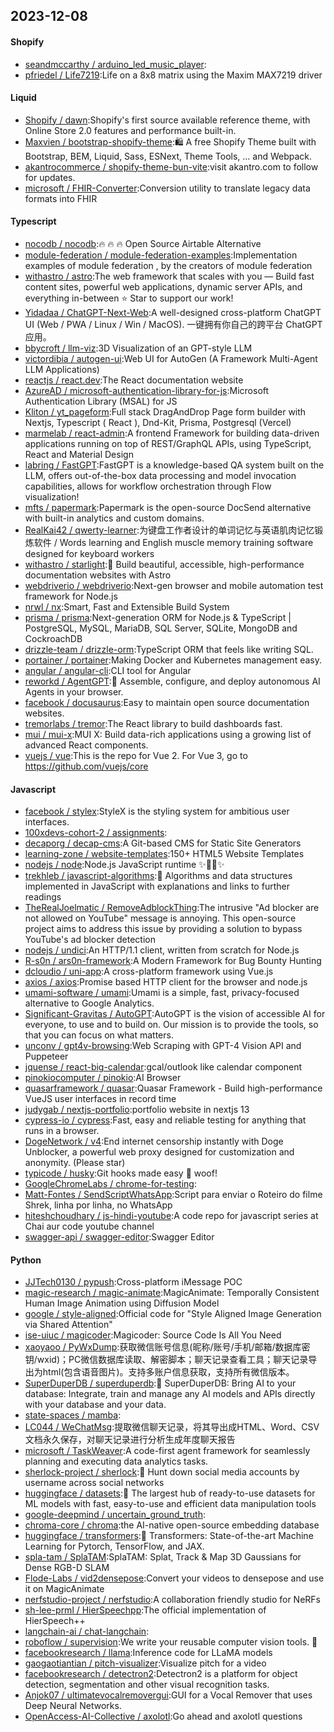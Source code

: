 ## 2023-12-08

#### Shopify
* [seandmccarthy / arduino_led_music_player](https://github.com/seandmccarthy/arduino_led_music_player):
* [pfriedel / Life7219](https://github.com/pfriedel/Life7219):Life on a 8x8 matrix using the Maxim MAX7219 driver

#### Liquid
* [Shopify / dawn](https://github.com/Shopify/dawn):Shopify's first source available reference theme, with Online Store 2.0 features and performance built-in.
* [Maxvien / bootstrap-shopify-theme](https://github.com/Maxvien/bootstrap-shopify-theme):🛍 A free Shopify Theme built with Bootstrap, BEM, Liquid, Sass, ESNext, Theme Tools, ... and Webpack.
* [akantrocommerce / shopify-theme-bun-vite](https://github.com/akantrocommerce/shopify-theme-bun-vite):visit akantro.com to follow for updates.
* [microsoft / FHIR-Converter](https://github.com/microsoft/FHIR-Converter):Conversion utility to translate legacy data formats into FHIR

#### Typescript
* [nocodb / nocodb](https://github.com/nocodb/nocodb):🔥 🔥 🔥 Open Source Airtable Alternative
* [module-federation / module-federation-examples](https://github.com/module-federation/module-federation-examples):Implementation examples of module federation , by the creators of module federation
* [withastro / astro](https://github.com/withastro/astro):The web framework that scales with you — Build fast content sites, powerful web applications, dynamic server APIs, and everything in-between ⭐️ Star to support our work!
* [Yidadaa / ChatGPT-Next-Web](https://github.com/Yidadaa/ChatGPT-Next-Web):A well-designed cross-platform ChatGPT UI (Web / PWA / Linux / Win / MacOS). 一键拥有你自己的跨平台 ChatGPT 应用。
* [bbycroft / llm-viz](https://github.com/bbycroft/llm-viz):3D Visualization of an GPT-style LLM
* [victordibia / autogen-ui](https://github.com/victordibia/autogen-ui):Web UI for AutoGen (A Framework Multi-Agent LLM Applications)
* [reactjs / react.dev](https://github.com/reactjs/react.dev):The React documentation website
* [AzureAD / microsoft-authentication-library-for-js](https://github.com/AzureAD/microsoft-authentication-library-for-js):Microsoft Authentication Library (MSAL) for JS
* [Kliton / yt_pageform](https://github.com/Kliton/yt_pageform):Full stack DragAndDrop Page form builder with Nextjs, Typescript ( React ), Dnd-Kit, Prisma, Postgresql (Vercel)
* [marmelab / react-admin](https://github.com/marmelab/react-admin):A frontend Framework for building data-driven applications running on top of REST/GraphQL APIs, using TypeScript, React and Material Design
* [labring / FastGPT](https://github.com/labring/FastGPT):FastGPT is a knowledge-based QA system built on the LLM, offers out-of-the-box data processing and model invocation capabilities, allows for workflow orchestration through Flow visualization!
* [mfts / papermark](https://github.com/mfts/papermark):Papermark is the open-source DocSend alternative with built-in analytics and custom domains.
* [RealKai42 / qwerty-learner](https://github.com/RealKai42/qwerty-learner):为键盘工作者设计的单词记忆与英语肌肉记忆锻炼软件 / Words learning and English muscle memory training software designed for keyboard workers
* [withastro / starlight](https://github.com/withastro/starlight):🌟 Build beautiful, accessible, high-performance documentation websites with Astro
* [webdriverio / webdriverio](https://github.com/webdriverio/webdriverio):Next-gen browser and mobile automation test framework for Node.js
* [nrwl / nx](https://github.com/nrwl/nx):Smart, Fast and Extensible Build System
* [prisma / prisma](https://github.com/prisma/prisma):Next-generation ORM for Node.js & TypeScript | PostgreSQL, MySQL, MariaDB, SQL Server, SQLite, MongoDB and CockroachDB
* [drizzle-team / drizzle-orm](https://github.com/drizzle-team/drizzle-orm):TypeScript ORM that feels like writing SQL.
* [portainer / portainer](https://github.com/portainer/portainer):Making Docker and Kubernetes management easy.
* [angular / angular-cli](https://github.com/angular/angular-cli):CLI tool for Angular
* [reworkd / AgentGPT](https://github.com/reworkd/AgentGPT):🤖 Assemble, configure, and deploy autonomous AI Agents in your browser.
* [facebook / docusaurus](https://github.com/facebook/docusaurus):Easy to maintain open source documentation websites.
* [tremorlabs / tremor](https://github.com/tremorlabs/tremor):The React library to build dashboards fast.
* [mui / mui-x](https://github.com/mui/mui-x):MUI X: Build data-rich applications using a growing list of advanced React components.
* [vuejs / vue](https://github.com/vuejs/vue):This is the repo for Vue 2. For Vue 3, go to https://github.com/vuejs/core

#### Javascript
* [facebook / stylex](https://github.com/facebook/stylex):StyleX is the styling system for ambitious user interfaces.
* [100xdevs-cohort-2 / assignments](https://github.com/100xdevs-cohort-2/assignments):
* [decaporg / decap-cms](https://github.com/decaporg/decap-cms):A Git-based CMS for Static Site Generators
* [learning-zone / website-templates](https://github.com/learning-zone/website-templates):150+ HTML5 Website Templates
* [nodejs / node](https://github.com/nodejs/node):Node.js JavaScript runtime ✨🐢🚀✨
* [trekhleb / javascript-algorithms](https://github.com/trekhleb/javascript-algorithms):📝 Algorithms and data structures implemented in JavaScript with explanations and links to further readings
* [TheRealJoelmatic / RemoveAdblockThing](https://github.com/TheRealJoelmatic/RemoveAdblockThing):The intrusive "Ad blocker are not allowed on YouTube" message is annoying. This open-source project aims to address this issue by providing a solution to bypass YouTube's ad blocker detection
* [nodejs / undici](https://github.com/nodejs/undici):An HTTP/1.1 client, written from scratch for Node.js
* [R-s0n / ars0n-framework](https://github.com/R-s0n/ars0n-framework):A Modern Framework for Bug Bounty Hunting
* [dcloudio / uni-app](https://github.com/dcloudio/uni-app):A cross-platform framework using Vue.js
* [axios / axios](https://github.com/axios/axios):Promise based HTTP client for the browser and node.js
* [umami-software / umami](https://github.com/umami-software/umami):Umami is a simple, fast, privacy-focused alternative to Google Analytics.
* [Significant-Gravitas / AutoGPT](https://github.com/Significant-Gravitas/AutoGPT):AutoGPT is the vision of accessible AI for everyone, to use and to build on. Our mission is to provide the tools, so that you can focus on what matters.
* [unconv / gpt4v-browsing](https://github.com/unconv/gpt4v-browsing):Web Scraping with GPT-4 Vision API and Puppeteer
* [jquense / react-big-calendar](https://github.com/jquense/react-big-calendar):gcal/outlook like calendar component
* [pinokiocomputer / pinokio](https://github.com/pinokiocomputer/pinokio):AI Browser
* [quasarframework / quasar](https://github.com/quasarframework/quasar):Quasar Framework - Build high-performance VueJS user interfaces in record time
* [judygab / nextjs-portfolio](https://github.com/judygab/nextjs-portfolio):portfolio website in nextjs 13
* [cypress-io / cypress](https://github.com/cypress-io/cypress):Fast, easy and reliable testing for anything that runs in a browser.
* [DogeNetwork / v4](https://github.com/DogeNetwork/v4):End internet censorship instantly with Doge Unblocker, a powerful web proxy designed for customization and anonymity. (Please star)
* [typicode / husky](https://github.com/typicode/husky):Git hooks made easy 🐶 woof!
* [GoogleChromeLabs / chrome-for-testing](https://github.com/GoogleChromeLabs/chrome-for-testing):
* [Matt-Fontes / SendScriptWhatsApp](https://github.com/Matt-Fontes/SendScriptWhatsApp):Script para enviar o Roteiro do filme Shrek, linha por linha, no WhatsApp
* [hiteshchoudhary / js-hindi-youtube](https://github.com/hiteshchoudhary/js-hindi-youtube):A code repo for javascript series at Chai aur code youtube channel
* [swagger-api / swagger-editor](https://github.com/swagger-api/swagger-editor):Swagger Editor

#### Python
* [JJTech0130 / pypush](https://github.com/JJTech0130/pypush):Cross-platform iMessage POC
* [magic-research / magic-animate](https://github.com/magic-research/magic-animate):MagicAnimate: Temporally Consistent Human Image Animation using Diffusion Model
* [google / style-aligned](https://github.com/google/style-aligned):Official code for "Style Aligned Image Generation via Shared Attention"
* [ise-uiuc / magicoder](https://github.com/ise-uiuc/magicoder):Magicoder: Source Code Is All You Need
* [xaoyaoo / PyWxDump](https://github.com/xaoyaoo/PyWxDump):获取微信账号信息(昵称/账号/手机/邮箱/数据库密钥/wxid)；PC微信数据库读取、解密脚本；聊天记录查看工具；聊天记录导出为html(包含语音图片)。支持多账户信息获取，支持所有微信版本。
* [SuperDuperDB / superduperdb](https://github.com/SuperDuperDB/superduperdb):🔮 SuperDuperDB: Bring AI to your database: Integrate, train and manage any AI models and APIs directly with your database and your data.
* [state-spaces / mamba](https://github.com/state-spaces/mamba):
* [LC044 / WeChatMsg](https://github.com/LC044/WeChatMsg):提取微信聊天记录，将其导出成HTML、Word、CSV文档永久保存，对聊天记录进行分析生成年度聊天报告
* [microsoft / TaskWeaver](https://github.com/microsoft/TaskWeaver):A code-first agent framework for seamlessly planning and executing data analytics tasks.
* [sherlock-project / sherlock](https://github.com/sherlock-project/sherlock):🔎 Hunt down social media accounts by username across social networks
* [huggingface / datasets](https://github.com/huggingface/datasets):🤗 The largest hub of ready-to-use datasets for ML models with fast, easy-to-use and efficient data manipulation tools
* [google-deepmind / uncertain_ground_truth](https://github.com/google-deepmind/uncertain_ground_truth):
* [chroma-core / chroma](https://github.com/chroma-core/chroma):the AI-native open-source embedding database
* [huggingface / transformers](https://github.com/huggingface/transformers):🤗 Transformers: State-of-the-art Machine Learning for Pytorch, TensorFlow, and JAX.
* [spla-tam / SplaTAM](https://github.com/spla-tam/SplaTAM):SplaTAM: Splat, Track & Map 3D Gaussians for Dense RGB-D SLAM
* [Flode-Labs / vid2densepose](https://github.com/Flode-Labs/vid2densepose):Convert your videos to densepose and use it on MagicAnimate
* [nerfstudio-project / nerfstudio](https://github.com/nerfstudio-project/nerfstudio):A collaboration friendly studio for NeRFs
* [sh-lee-prml / HierSpeechpp](https://github.com/sh-lee-prml/HierSpeechpp):The official implementation of HierSpeech++
* [langchain-ai / chat-langchain](https://github.com/langchain-ai/chat-langchain):
* [roboflow / supervision](https://github.com/roboflow/supervision):We write your reusable computer vision tools. 💜
* [facebookresearch / llama](https://github.com/facebookresearch/llama):Inference code for LLaMA models
* [gaogaotiantian / pitch-visualizer](https://github.com/gaogaotiantian/pitch-visualizer):Visualize pitch for a video
* [facebookresearch / detectron2](https://github.com/facebookresearch/detectron2):Detectron2 is a platform for object detection, segmentation and other visual recognition tasks.
* [Anjok07 / ultimatevocalremovergui](https://github.com/Anjok07/ultimatevocalremovergui):GUI for a Vocal Remover that uses Deep Neural Networks.
* [OpenAccess-AI-Collective / axolotl](https://github.com/OpenAccess-AI-Collective/axolotl):Go ahead and axolotl questions
